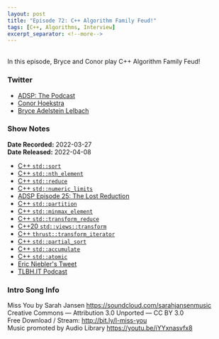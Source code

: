 ```yaml
---
layout: post
title: "Episode 72: C++ Algorithm Family Feud!"
tags: [C++, Algorithms, Interview]
excerpt_separator: <!--more-->
---
```


<div id="buzzsprout-player-10402402"></div><script src="https://www.buzzsprout.com/1501960/10402402-episode-72-c-algorithm-family-feud.js?container_id=buzzsprout-player-10402402&player=small" type="text/javascript" charset="utf-8"></script>

<br>In this episode, Bryce and Conor play C++ Algorithm Family Feud!
 
<!--more-->

### Twitter
 
* [ADSP: The Podcast](https://twitter.com/adspthepodcast)
* [Conor Hoekstra](https://twitter.com/code_report)
* [Bryce Adelstein Lelbach](https://twitter.com/blelbach)

### Show Notes
 
**Date Recorded:** 2022-03-27 <br>
**Date Released:** 2022-04-08
 
* [C++ `std::sort`](https://en.cppreference.com/w/cpp/algorithm/sort)
* [C++ `std::nth_element`](https://en.cppreference.com/w/cpp/algorithm/nth_element)
* [C++ `std::reduce`](https://en.cppreference.com/w/cpp/algorithm/reduce)
* [C++ `std::numeric_limits`](https://en.cppreference.com/w/cpp/types/numeric_limits)
* [ADSP Episode 25: The Lost Reduction](https://adspthepodcast.com/2021/05/14/Episode-25.html)
* [C++ `std::partition`](https://en.cppreference.com/w/cpp/algorithm/partition)
* [C++ `std::minmax_element`](https://en.cppreference.com/w/cpp/algorithm/minmax_element)
* [C++ `std::transform_reduce`](https://en.cppreference.com/w/cpp/algorithm/transform_reduce)
* [C++20 `std::views::transform`](https://en.cppreference.com/w/cpp/ranges/transform_view)
* [C++ `thrust::transform_iterator`](https://thrust.github.io/doc/classthrust_1_1transform__iterator.html)
* [C++ `std::partial_sort`](https://en.cppreference.com/w/cpp/algorithm/partial_sort)
* [C++ `std::accumulate`](https://en.cppreference.com/w/cpp/algorithm/accumulate)
* [C++ `std::atomic`](https://en.cppreference.com/w/cpp/atomic/atomic)
* [Eric Niebler's Tweet](https://twitter.com/ericniebler/status/1505693855852552198)
* [TLBH.IT Podcast](https://tlbh.it/)
 

### Intro Song Info
 
Miss You by Sarah Jansen https://soundcloud.com/sarahjansenmusic<br>
Creative Commons — Attribution 3.0 Unported — CC BY 3.0<br>
Free Download / Stream: http://bit.ly/l-miss-you<br>
Music promoted by Audio Library https://youtu.be/iYYxnasvfx8<br>